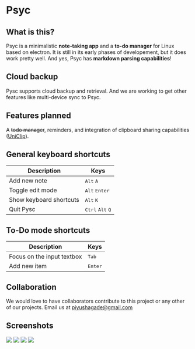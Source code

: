 # Psyc

What is this?
---
Psyc is a minimalistic **note-taking app** and a **to-do manager** for Linux based on electron. It is still in its early phases of developement, but it does work pretty well. And yes, Psyc has **markdown parsing capabilities**!

Cloud backup
---
Pysc supports cloud backup and retrieval. And we are working to get other features like multi-device sync to Psyc.

Features planned
---
A ~~todo manager~~, reminders, and integration of clipboard sharing capabilities ([UniClip](http://piyushagade.xyz/uniclip)).

General keyboard shortcuts
---
Description            | Keys
-----------------------| -----------------------
Add new note            | <kbd>Alt</kbd> <kbd>A</kbd>
Toggle edit mode   | <kbd>Alt</kbd> <kbd>Enter</kbd>
Show keyboard shortcuts   | <kbd>Alt</kbd> <kbd>K</kbd>
Quit Pysc   | <kbd>Ctrl</kbd> <kbd>Alt</kbd> <kbd>Q</kbd>

To-Do mode shortcuts
---
Description            | Keys
-----------------------| -----------------------
Focus on the input textbox            | <kbd>Tab</kbd>
Add new item   | <kbd>Enter</kbd>

Collaboration
---
We would love to have collaborators contribute to this project or any other of our projects. Email us at piyushagade@gmail.com


Screenshots
---
<img src="http://i.imgur.com/3VXEoNd.png"/>

<img src="http://i.imgur.com/fQ9GMMn.png"/>

<img src="http://i.imgur.com/D9KIxra.png"/>

<img src="http://i.imgur.com/U97kkgG.png"/>
